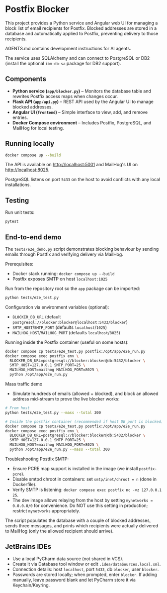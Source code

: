 # Postfix Blocker

This project provides a Python service and Angular web UI for managing a block
list of email recipients for Postfix. Blocked addresses are stored in a
database and automatically applied to Postfix, preventing delivery to those
recipients.

AGENTS.md contains development instructions for AI agents. 

The service uses SQLAlchemy and can connect to PostgreSQL or DB2
(install the optional `ibm-db-sa` package for DB2 support).

## Components

* **Python service (`app/blocker.py`)** – Monitors the database table and
  rewrites Postfix access maps when changes occur.
* **Flask API (`app/api.py`)** – REST API used by the Angular UI to manage
  blocked addresses.
* **Angular UI (`frontend`)** – Simple interface to view, add, and remove
  entries.
* **Docker Compose environment** – Includes Postfix, PostgreSQL, and MailHog
  for local testing.

## Running locally

```bash
docker compose up --build
```

The API is available on [http://localhost:5001](http://localhost:5001) and
MailHog's UI on [http://localhost:8025](http://localhost:8025).

PostgreSQL listens on port `5433` on the host to avoid conflicts with any
local installations.

## Testing

Run unit tests:

```bash
pytest
```

## End-to-end demo

The `tests/e2e_demo.py` script demonstrates blocking behaviour by sending
emails through Postfix and verifying delivery via MailHog.

Prerequisites:
- Docker stack running: `docker compose up --build`
- Postfix exposes SMTP on host `localhost:1025`

Run from the repository root so the `app` package can be imported:

```bash
python tests/e2e_test.py
```

Configuration via environment variables (optional):
- `BLOCKER_DB_URL` (default `postgresql://blocker:blocker@localhost:5433/blocker`)
- `SMTP_HOST`/`SMTP_PORT` (defaults `localhost`/`1025`)
- `MAILHOG_HOST`/`MAILHOG_PORT` (defaults `localhost`/`8025`)

Running inside the Postfix container (useful on some hosts):

```bash
docker compose cp tests/e2e_test.py postfix:/opt/app/e2e_run.py
docker compose exec postfix env \
  BLOCKER_DB_URL=postgresql://blocker:blocker@db:5432/blocker \
  SMTP_HOST=127.0.0.1 SMTP_PORT=25 \
  MAILHOG_HOST=mailhog MAILHOG_PORT=8025 \
  python /opt/app/e2e_run.py
```

Mass traffic demo
- Simulate hundreds of emails (allowed + blocked), and block an allowed address mid-stream to prove the live blocker works:

```bash
# From host
python tests/e2e_test.py --mass --total 300

# Inside the postfix container (recommended if host DB port is blocked)
docker compose cp tests/e2e_test.py postfix:/opt/app/e2e_run.py
docker compose exec postfix env \
  BLOCKER_DB_URL=postgresql://blocker:blocker@db:5432/blocker \
  SMTP_HOST=127.0.0.1 SMTP_PORT=25 \
  MAILHOG_HOST=mailhog MAILHOG_PORT=8025 \
  python /opt/app/e2e_run.py --mass --total 300
```

Troubleshooting Postfix SMTP:
- Ensure PCRE map support is installed in the image (we install `postfix-pcre`).
- Disable smtpd chroot in containers: set `smtp/inet/chroot = n` (done in Dockerfile).
- Verify SMTP is listening: `docker compose exec postfix nc -vz 127.0.0.1 25`.
- The dev image allows relaying from the host by setting `mynetworks = 0.0.0.0/0` for convenience. Do NOT use this setting in production; restrict `mynetworks` appropriately.

The script populates the database with a couple of blocked addresses, sends
three messages, and prints which recipients were actually delivered to
MailHog (only the allowed recipient should arrive).

## JetBrains IDEs

- Use a local PyCharm data source (not shared in VCS).
- Create it via Database tool window or edit `.idea/dataSources.local.xml`.
- Connection details: host `localhost`, port `5433`, db `blocker`, user `blocker`.
- Passwords are stored locally; when prompted, enter `blocker`. If adding manually, leave password blank and let PyCharm store it via Keychain/Keyring.
